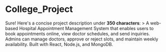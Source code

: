 # College_Project
Sure! Here's a concise project description under **350 characters**:  > A web-based Hospital Appointment Management System that enables users to book appointments online, view doctor schedules, and send inquiries. Admins can manage doctors, approve or reject slots, and maintain weekly availability. Built with React, Node.js, and MongoDB.
